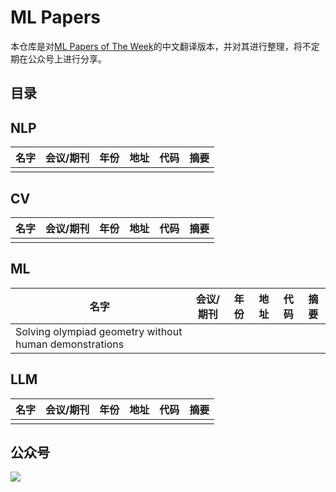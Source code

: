 # ML Papers

本仓库是对[ML Papers of The Week](https://github.com/dair-ai/ML-Papers-of-the-Week)的中文翻译版本，并对其进行整理，将不定期在公众号上进行分享。

## 目录



## NLP

| 名字 | 会议/期刊 | 年份| 地址 | 代码 | 摘要 |
| ---- | ---- | ---- | ---- | ---- | ---- | 
|      |      |      |      |      |      |   

## CV

| 名字 | 会议/期刊 | 年份| 地址 | 代码 | 摘要 |
| ---- | ---- | ---- | ---- | ---- | ---- | 
|      |      |      |      |      |      |   

## ML

| 名字 | 会议/期刊 | 年份| 地址 | 代码 | 摘要 |
| ---- | ---- | ---- | ---- | ---- | ---- | 
|  Solving olympiad geometry without human demonstrations |      |      |      |      |      |   

## LLM

| 名字 | 会议/期刊 | 年份| 地址 | 代码 | 摘要 |
| ---- | ---- | ---- | ---- | ---- | ---- | 
| |      |      |      |      |      |   

## 公众号

![](contents/images/QR.png)
